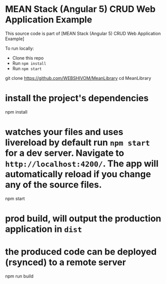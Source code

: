 # MEAN Stack (Angular 5) CRUD Web Application Example

This source code is part of [MEAN Stack (Angular 5) CRUD Web Application Example]

To run locally:

* Clone this repo
* Run `npm install`
* Run `npm start`


 git clone https://github.com/WEBSHIVOM/MeanLibrary
 cd MeanLibrary
# install the project's dependencies
npm install
# watches your files and uses livereload by default run `npm start` for a dev server. Navigate to `http://localhost:4200/`. The app will automatically reload if you change any of the source files.
 npm start
# prod build, will output the production application in `dist`
# the produced code can be deployed (rsynced) to a remote server
 npm run build
